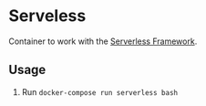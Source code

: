 # Serveless

Container to work with the [Serverless Framework](http://serverless.com).

## Usage

1. Run `docker-compose run serverless bash`
